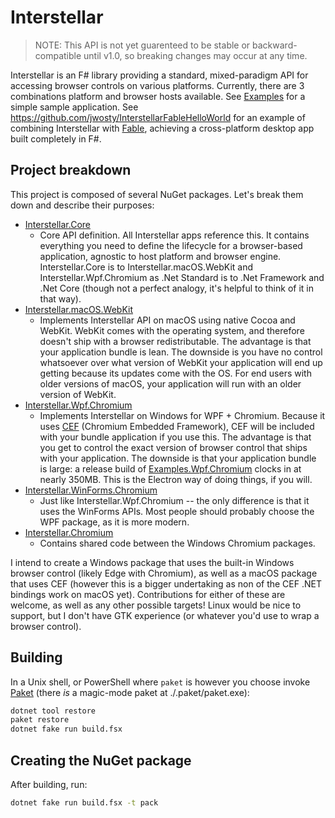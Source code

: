 # Interstellar

> NOTE: This API is not yet guarenteed to be stable or backward-compatible until v1.0, so breaking changes may occur at any time.

Interstellar is an F# library providing a standard, mixed-paradigm API for accessing browser controls on various platforms. Currently, there are 3 combinations platform and browser hosts available. See [Examples](Examples) for a simple sample application. See https://github.com/jwosty/InterstellarFableHelloWorld for an example of combining Interstellar with [Fable](https://fable.io/), achieving a cross-platform desktop app built completely in F#.

## Project breakdown
This project is composed of several NuGet packages. Let's break them down and describe their purposes:

- [Interstellar.Core](https://www.nuget.org/packages/Interstellar.Core/)
  - Core API definition. All Interstellar apps reference this. It contains everything you need to define the lifecycle for a browser-based application, agnostic to host platform and browser engine. Interstellar.Core is to Interstellar.macOS.WebKit and Interstellar.Wpf.Chromium as .Net Standard is to .Net Framework and .Net Core (though not a perfect analogy, it's helpful to think of it in that way).
- [Interstellar.macOS.WebKit](https://www.nuget.org/packages/Interstellar.macOS.WebKit/)
  - Implements Interstellar API on macOS using native Cocoa and WebKit. WebKit comes with the operating system, and therefore doesn't ship with a browser redistributable. The advantage is that your application bundle is lean. The downside is you have no control whatsoever over what version of WebKit your application will end up getting because its updates come with the OS. For end users with older versions of macOS, your application will run with an older version of WebKit.
- [Interstellar.Wpf.Chromium](https://www.nuget.org/packages/Interstellar.Wpf.Chromium/)
  - Implements Interstellar on Windows for WPF + Chromium. Because it uses [CEF](https://bitbucket.org/chromiumembedded/cef) (Chromium Embedded Framework), CEF will be included with your bundle application if you use this. The advantage is that you get to control the exact version of browser control that ships with your application. The downside is that your application bundle is large: a release build of [Examples.Wpf.Chromium](Examples/Examples.Wpf.Chromium/BrowserWindow.fs) clocks in at nearly 350MB. This is the Electron way of doing things, if you will.
- [Interstellar.WinForms.Chromium](https://www.nuget.org/packages/Interstellar.WinForms.Chromium/)
  - Just like Interstellar.Wpf.Chromium -- the only difference is that it uses the WinForms APIs. Most people should probably choose the WPF package, as it is more modern.
- [Interstellar.Chromium](https://www.nuget.org/packages/Interstellar.Chromium/)
  - Contains shared code between the Windows Chromium packages.

I intend to create a Windows package that uses the built-in Windows browser control (likely Edge with Chromium), as well as a macOS package that uses CEF (however this is a bigger undertaking as non of the CEF .NET bindings work on macOS yet). Contributions for either of these are welcome, as well as any other possible targets! Linux would be nice to support, but I don't have GTK experience (or whatever you'd use to wrap a browser control).

## Building

In a Unix shell, or PowerShell where `paket` is however you choose invoke [Paket](https://fsprojects.github.io/Paket/) (there _is_ a magic-mode paket at ./.paket/paket.exe):

```bash
dotnet tool restore
paket restore
dotnet fake run build.fsx
```

## Creating the NuGet package

After building, run:

```bash
dotnet fake run build.fsx -t pack
```
